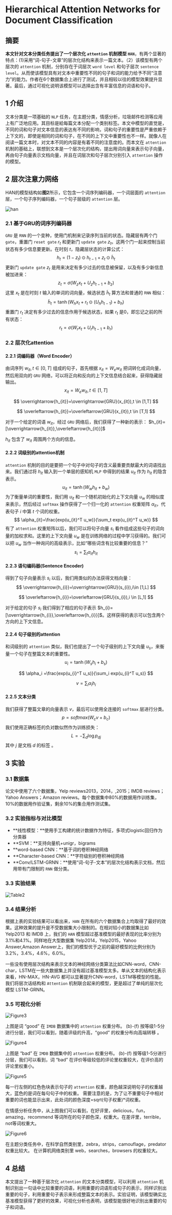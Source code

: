 # Hierarchical Attention Networks for Document Classification  

## 摘要

**本文针对文本分类任务提出了一个层次化 `attention` 机制模型 `HAN`**，有两个显著的特点：(1)采用“词-句子-文章”的层次化结构来表示一篇文本。（2）该模型有两个层次的 `attention` 机制，分别存在于词层次 `word level` 和句子层次 `sentence level`。从而使该模型具有对文本中重要性不同的句子和词的能力给予不同“注意力”的能力。作者在6个数据集合上进行了测试，并且相较以往的模型效果提升显著。最后，通过可视化说明该模型可以选择出含有丰富信息的词语和句子。

## 1 介绍

文本分类是一项基础的 `NLP` 任务，在主题分类，情感分析，垃圾邮件检测等应用上有广泛地应用。其目标是給每篇文本分配一个类别标签。本文中模型的直觉是，不同的词和句子对文本信息的表达有不同的影响，词和句子的重要性是严重依赖于上下文的，即使是相同的词和句子，在不同的上下文中重要性也不一样。就像人在阅读一篇文本时，对文本不同的内容是有着不同的注意度的。而本文在 `attention` 机制的基础上，联想到文本是一个层次化的结构，提出用词向量来表示句子向量，再由句子向量表示文档向量，并且在词层次和句子层次分别引入 `attention` 操作的模型。

## 2 层次注意力网络  

HAN的模型结构如**图2**所示，它包含一个词序列编码器，一个词层面的 `attention` 层，一个句子序列编码器，一个句子层级的 `attention` 层。

![han](image/Figure2.png)

### 2.1 基于GRU的词序列编码器

`GRU` 是 `RNN` 的一个变种，使用门机制来记录序列当前的状态。隐藏层有两个门 `gate`，重置门 `reset gate`  $r_t$ 和更新门 `update gate`  $z_t$。这两个门一起来控制当前状态有多少信息要更新。在时刻 $t$，隐藏层状态的计算公式：
$$
h_t = (1-z_t) \odot h_{t-1} + z_t \odot \tilde{h}_t
$$
更新门 `update gate`  $z_t$ 是用来决定有多少过去的信息被保留，以及有多少新信息被加进来：
$$
z_t = \sigma(W_z x_t + U_z h_{t-1} + b_z)
$$
这里 $x_t$ 是在时刻 $t$ 输入的单词的词向量，候选状态 $\tilde{h}_t$ 算方法和普通的 `RNN` 相似：
$$
\tilde{h}_t = \tanh(W_h x_t + r_t \odot(U_h h_{t-1})+b_h)
$$
重置门 $r_t$ 决定有多少过去的信息作用于候选状态，如果 $r_t$ 是0，即忘记之前的所有状态：
$$
r_t = \sigma(W_r x_t + U_r h_{t-1}+b_r)
$$

### 2.2 层次化attention

#### 2.2.1 词编码器（Word Encoder）

由词序列 $w_{it},t \in [0,T]$ 组成的句子，首先根据 $x_{it}=W_e w_{it}$ 把词转化成词向量，然后用双向的 `GRU` 网络，可以将正向和反向的上下文信息结合起来，获得隐藏层输出。
$$
x_{it}=W_e w_{it},t \in [1,T]
$$

$$
\overrightarrow{h_{it}}=\overrightarrow{GRU}(x_{it}),t \in [1,T]
$$

$$
\overleftarrow{h_{it}}=\overleftarrow{GRU}(x_{it}),t \in [T,1]
$$

对于一个给定的词语 $w_{it}$，经过 `GRU` 网络后，我们获得了一种新的表示： $h_{it}=[\overrightarrow{h_{it}},\overleftarrow{h_{it}}]$

$h_{it}$ 包含了 $w_{it}$ 周围两个方向的信息。

 #### 2.2.2 词级别的attention机制

`attention` 机制的目的是要把一个句子中对句子的含义最重要贡献最大的词语找出来。我们通过将 $h_{it}$ 输入到一个单层的感知机 `MLP` 中得到的结果 $u_{it}$ 作为 $h_{it}$ 的隐含表示。
$$
u_{it}=\tanh(W_w h_{it}+b_w)
$$
为了衡量单词的重要性，我们用 $u_{it}$ 和一个随机初始化的上下文向量 $u_w$ 的相似度来表示，然后经过 `softmax` 操作获得了一个归一化的 `attention` 权重矩阵 $\alpha_{it}$，代表句子 $i$ 中第 $t$ 个词的权重。
$$
\alpha_{it}=\frac{exp(u_{it}^T u_w)}{\sum_t exp(u_{it}^T u_w)}
$$
有了 `attention` 权重矩阵以后，我们可以将句子向量 $s_i$ 看作组成这些句子的词向量的加权求和。这里的上下文向量  $u_w$ 是在训练网络的过程中学习获得的。我们可以把  $u_w$ 当作一种询问的高级表示，比如“哪些词含有比较重要的信息？”
$$
s_i=\sum_t \alpha_{it}h_{it}
$$

#### 2.2.3 语句编码器(Sentence Encoder)

得到了句子向量表示 $s_i$ 以后，我们用类似的办法获得文档向量：
$$
\overrightarrow{h_{i}}=\overrightarrow{GRU}(s_{i}),i\in [1,L]
$$

$$
\overleftarrow{h_{i}}=\overleftarrow{GRU}(s_{i}),i \in [L,1]
$$

对于给定的句子 $s_i$ 我们得到了相应的句子表示 $h_{i}=[\overrightarrow{h_{i}},\overleftarrow{h_{i}}]$。这样获得的表示可以包含两个方向的上下文信息。 

#### 2.2.4 句子级别的attention

和词级别的 `attention` 类似，我们也提出了一个句子级别的上下文向量 $u_s$，来衡量一个句子在整篇文本的重要性。
$$
u_i = \tanh(W_s h_i+b_s)
$$

$$
\alpha_i =\frac{exp(u_{i}^T u_s)}{\sum_i exp(u_{i}^T u_s)}
$$

$$
v=\sum_i \alpha_{i}h_{i}
$$

#### 2.2.5 文本分类

我们获得了整篇文章的向量表示 $v$，最后可以使用全连接的 `softmax` 层进行分类。
$$
p = softmax(W_c v+b_c)
$$
 我们使用正确标签的负对数似然作为训练损失：
$$
L = -\sum_d \log p_{dj}
$$
 其中 $j$ 是文档 $d$ 的标签 。

## 3 实验

### 3.1 数据集

论文中使用了六个数据集，Yelp reviews2013，2014，,2015；IMDB reviews；Yahoo Answers；Amazon reviews。每个数据集中80%的数据用作训练集，10%的数据用作验证集，剩余10%的集合用作测试集。

### 3.2 实验指标与对比模型

- **线性模型：**使用手工构建的统计数据作为特征，多项式logistic回归作为分类器
- **SVM：**支持向量机+unigr，bigrams
- **word-based CNN：**基于词的卷积神经网络
- **Character-based CNN：**字符级别的卷积神经网络
- **Conv/LSTM-GRNN：**使用“词-句子-文本”的层次化结构表示文档，然后用带有门限制的 `RNN` 做分类。

### 3.3 实验结果

![Table2](image/Table2.png)

### 3.4 结果分析

根据上表的实验结果可以看出来，`HAN` 在所有的六个数据集合上均取得了最好的效果。这种效果的提升是不受数据集大小限制的。在相对较小的数据集比如 Yelp2013 和 IMDB 上，我们的 `HAN` 模型超过基准模型的最好表现的比率分别为3.1%和4.1%。同样地在大型数据集 Yelp2014，Yelp2015，Yahoo Answer,Amazon Answer上，我们的模型优于之前的最好模型的比例分别为3.2%，3.4%，4.6%，6.0%。

一些没有使用层次结构来表示文本的神经网络分类算法比如CNN-word，CNN-char，LSTM在一些大数据集上并没有超过基准模型太多。单从文本的结构化表示来看，HN-MAX，HN-AVG 都可以显著提升CNN-word，LSTM等模型的性能。我们将层次话结构和 `Attention` 机制联合起来的模型，更是超过了单纯的层次化模型 LSTM-GRNN。

 ### 3.5 可视化分析

![Figure3](image/Figure3.png)

上图是词 “good” 在 `IMDB` 数据集中的 `attention` 权重分布。 (b)-(f) 按等级1-5分进行分层，我们可以看到，随着评级的升高，“good” 的权重分布向高端转移 。 

![Figure4](image/Figure4.png)

上图是 “bad” 在 `IMDB` 数据集中的 `attention` 权重分布。 (b)-(f) 按等级1-5分进行分层，我们可以看到，词 “bad” 在评价等级较低的评论里权重较大，在评价高的评论里权重小。 

![Figure5](image/Figure5.png)

每一行左侧的红色色块表示句子的 `attention` 权重，颜色越深说明句子的权重越大，蓝色的是词在每句句子中的权重。  需要注意的是，为了让不重要句子中相对重要的词也能显示出来，此处词的颜色深度=sqrt(句子权重)*词权重。 

在情感分析任务中，从上图我们可以看到，在好评里，delicious，fun，amazing，recommend 等词所在的句子颜色深，权重大。在差评里，terrible，not等词权重大。 

![Figure6](image/Figure6.png)

在主题分类任务中，在科学自然类别里，zebra，strips，camouflage，predator 权重比较大。 在计算机网络类别里 web，searches，browsers 的权重较大。

## 4 总结

本文提出了一种基于层次化 `attention` 的文本分类模型，可以利用 `attention` 机制识别出一句话中比较重要的词语，利用重要的词语形成句子的表示，同样识别出重要的句子，利用重要句子表示来形成整篇文本的表示。实验证明，该模型确实比基准模型获得了更好的效果，可视化分析也表明，该模型能很好地识别出重要的句子和词语。